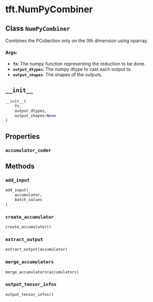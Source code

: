 <div itemscope itemtype="http://developers.google.com/ReferenceObject">
<meta itemprop="name" content="tft.NumPyCombiner" />
<meta itemprop="path" content="Stable" />
<meta itemprop="property" content="accumulator_coder"/>
<meta itemprop="property" content="__init__"/>
<meta itemprop="property" content="add_input"/>
<meta itemprop="property" content="create_accumulator"/>
<meta itemprop="property" content="extract_output"/>
<meta itemprop="property" content="merge_accumulators"/>
<meta itemprop="property" content="output_tensor_infos"/>
</div>

# tft.NumPyCombiner

## Class `NumPyCombiner`



Combines the PCollection only on the 0th dimension using nparray.

#### Args:

* <b>`fn`</b>: The numpy function representing the reduction to be done.
* <b>`output_dtypes`</b>: The numpy dtype to cast each output to.
* <b>`output_shapes`</b>: The shapes of the outputs.

<h2 id="__init__"><code>__init__</code></h2>

``` python
__init__(
    fn,
    output_dtypes,
    output_shapes=None
)
```





## Properties

<h3 id="accumulator_coder"><code>accumulator_coder</code></h3>





## Methods

<h3 id="add_input"><code>add_input</code></h3>

``` python
add_input(
    accumulator,
    batch_values
)
```



<h3 id="create_accumulator"><code>create_accumulator</code></h3>

``` python
create_accumulator()
```



<h3 id="extract_output"><code>extract_output</code></h3>

``` python
extract_output(accumulator)
```



<h3 id="merge_accumulators"><code>merge_accumulators</code></h3>

``` python
merge_accumulators(accumulators)
```



<h3 id="output_tensor_infos"><code>output_tensor_infos</code></h3>

``` python
output_tensor_infos()
```





